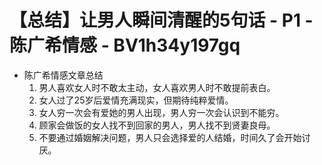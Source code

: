 # 【总结】让男人瞬间清醒的5句话 - P1 - 陈广希情感 - BV1h34y197gq

-   陈广希情感文章总结
    1.  男人喜欢女人时不敢太主动，女人喜欢男人时不敢提前表白。
    2.  女人过了25岁后爱情充满现实，但期待纯粹爱情。
    3.  女人穷一次会有爱她的男人出现，男人穷一次会认识到不能穷。
    4.  顾家会做饭的女人找不到回家的男人，男人找不到贤妻良母。
    5.  不要通过婚姻解决问题，男人只会选择爱的人结婚，时间久了会开始讨厌。